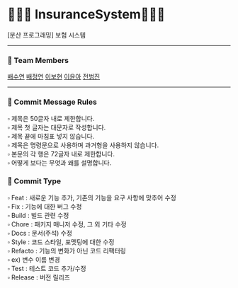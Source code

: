 # 🤸🏻‍♂️ InsuranceSystem🤸🏻‍♂️
[분산 프로그래밍] 보험 시스템 

---

### 🤖 Team Members
[배수연](https://github.com/ibaesuyeon)
[배정연](https://github.com/jungyeons)
[이보현](https://github.com/frombozztoang)
[이윤아](https://github.com/lya0210)
[전범진](https://github.com/Jinnyspring)


---

### 💌 Commit Message Rules

▫ 제목은 50글자 내로 제한합니다. <br/>
▫ 제목 첫 글자는 대문자로 작성합니다. <br/>
▫ 제목 끝에 마침표 넣지 않습니다. <br/>
▫ 제목은 명령문으로 사용하며 과거형을 사용하지 않습니다. <br/>
▫ 본문의 각 행은 72글자 내로 제한합니다. <br/>
▫ 어떻게 보다는 무엇과 왜를 설명합니다. <br/>


### 🚀 Commit Type
▫ Feat : 새로운 기능 추가, 기존의 기능을 요구 사항에 맞추어 수정 <br/>
▫ Fix : 기능에 대한 버그 수정 <br/>
▫ Build : 빌드 관련 수정 <br/>
▫ Chore : 패키지 매니저 수정, 그 외 기타 수정 <br/>
▫ Docs : 문서(주석) 수정 <br/>
▫ Style : 코드 스타일, 포맷팅에 대한 수정 <br/>
▫ Refacto : 기능의 변화가 아닌 코드 리팩터링 <br/>
▫ ex) 변수 이름 변경 <br/>
▫ Test : 테스트 코드 추가/수정 <br/>
▫ Release : 버전 릴리즈 <br/>
